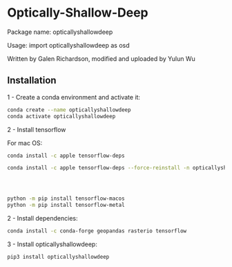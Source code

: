 # Optically-Shallow-Deep 

Package name: opticallyshallowdeep

Usage: import opticallyshallowdeep as osd

Written by Galen Richardson, modified and uploaded by Yulun Wu


 
## Installation 

1 - Create a conda environment and activate it: 

```bash
conda create --name opticallyshallowdeep
conda activate opticallyshallowdeep
```

2 - Install tensorflow 

For mac OS: 
```bash
conda install -c apple tensorflow-deps

conda install -c apple tensorflow-deps --force-reinstall -n opticallyshallowdeep




python -m pip install tensorflow-macos
python -m pip install tensorflow-metal

```





2 - Install dependencies: 

```bash
conda install -c conda-forge geopandas rasterio tensorflow
```


3 - Install opticallyshallowdeep: 

```bash
pip3 install opticallyshallowdeep
```

